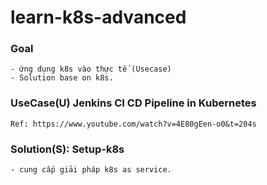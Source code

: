 # learn-k8s-advanced
### Goal
    - ứng dụng k8s vào thực tế (Usecase)
    - Solution base on k8s.

### UseCase(U) Jenkins CI CD Pipeline in Kubernetes
    Ref: https://www.youtube.com/watch?v=4E80gEen-o0&t=204s

### Solution(S): Setup-k8s
    - cung cấp giải pháp k8s as service. 


